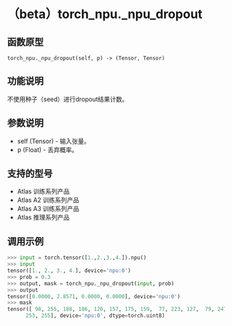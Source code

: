 # （beta）torch\_npu.\_npu\_dropout

## 函数原型

```
torch_npu._npu_dropout(self, p) -> (Tensor, Tensor)
```

## 功能说明

不使用种子（seed）进行dropout结果计数。

## 参数说明

-   self \(Tensor\) - 输入张量。
-   p \(Float\) - 丢弃概率。

## 支持的型号

- <term>Atlas 训练系列产品</term>
- <term>Atlas A2 训练系列产品</term>
- <term>Atlas A3 训练系列产品</term>
- <term>Atlas 推理系列产品</term>

## 调用示例

```python
>>> input = torch.tensor([1.,2.,3.,4.]).npu()
>>> input
tensor([1., 2., 3., 4.], device='npu:0')
>>> prob = 0.3
>>> output, mask = torch_npu._npu_dropout(input, prob)
>>> output
tensor([0.0000, 2.8571, 0.0000, 0.0000], device='npu:0')
>>> mask
tensor([ 98, 255, 188, 186, 120, 157, 175, 159,  77, 223, 127,  79, 247, 151,
      253, 255], device='npu:0', dtype=torch.uint8)
```

